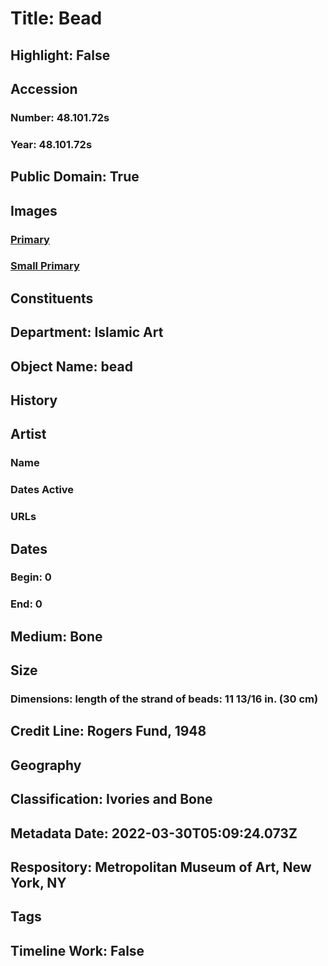 # Title: Bead
## Highlight: False
## Accession
### Number: 48.101.72s
### Year: 48.101.72s
## Public Domain: True
## Images
### [Primary](https://images.metmuseum.org/CRDImages/is/original/LC-48_101_72.jpg)
### [Small Primary](https://images.metmuseum.org/CRDImages/is/web-large/LC-48_101_72.jpg)
## Constituents
## Department: Islamic Art
## Object Name: bead
## History
## Artist
### Name
### Dates Active
### URLs
## Dates
### Begin: 0
### End: 0
## Medium: Bone
## Size
### Dimensions: length of the strand of beads: 11 13/16 in. (30 cm)
## Credit Line: Rogers Fund, 1948
## Geography
## Classification: Ivories and Bone
## Metadata Date: 2022-03-30T05:09:24.073Z
## Respository: Metropolitan Museum of Art, New York, NY
## Tags
## Timeline Work: False